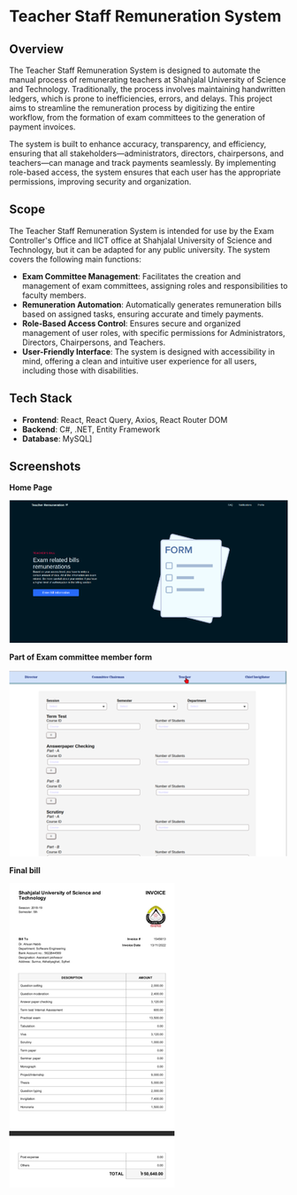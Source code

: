 # Teacher Staff Remuneration System

## Overview

The Teacher Staff Remuneration System is designed to automate the manual process of remunerating teachers at Shahjalal University of Science and Technology. Traditionally, the process involves maintaining handwritten ledgers, which is prone to inefficiencies, errors, and delays. This project aims to streamline the remuneration process by digitizing the entire workflow, from the formation of exam committees to the generation of payment invoices.

The system is built to enhance accuracy, transparency, and efficiency, ensuring that all stakeholders—administrators, directors, chairpersons, and teachers—can manage and track payments seamlessly. By implementing role-based access, the system ensures that each user has the appropriate permissions, improving security and organization.

## Scope

The Teacher Staff Remuneration System is intended for use by the Exam Controller's Office and IICT office at Shahjalal University of Science and Technology, but it can be adapted for any public university. The system covers the following main functions:

- **Exam Committee Management**: Facilitates the creation and management of exam committees, assigning roles and responsibilities to faculty members.
- **Remuneration Automation**: Automatically generates remuneration bills based on assigned tasks, ensuring accurate and timely payments.
- **Role-Based Access Control**: Ensures secure and organized management of user roles, with specific permissions for Administrators, Directors, Chairpersons, and Teachers.
- **User-Friendly Interface**: The system is designed with accessibility in mind, offering a clean and intuitive user experience for all users, including those with disabilities.

## Tech Stack

- **Frontend**: React, React Query, Axios, React Router DOM
- **Backend**: C#, .NET, Entity Framework
- **Database**: MySQL]

## Screenshots

**Home Page**

![alt text](image.png)

**Part of Exam committee member form**

![alt text](image-2.png)

**Final bill**

![alt text](image-1.png)

